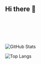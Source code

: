 ## Hi there 👋

<!--
**wshzoro/wshzoro** is a ✨ _special_ ✨ repository because its `README.md` (this file) appears on your GitHub profile.

Here are some ideas to get you started:

- 🔭 I’m currently working on ...
- 🌱 I’m currently learning ...
- 👯 I’m looking to collaborate on ...
- 🤔 I’m looking for help with ...
- 💬 Ask me about ...
- 📫 How to reach me: ...
- 😄 Pronouns: ...
- ⚡ Fun fact: ...
-->

<br>
<br>
<br>
<br>

![GitHub Stats](https://github-readme-stats.vercel.app/api?username=wshzoro&show_icons=true&theme=radical)

![Top Langs](https://github-readme-stats.vercel.app/api/top-langs/?username=wshzoro&layout=compact&theme=radical)







